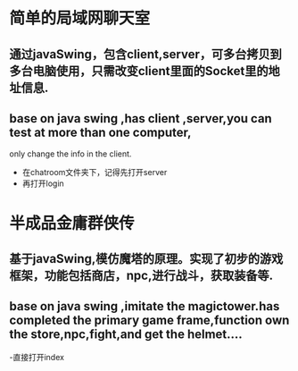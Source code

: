 
# 简单的局域网聊天室
## 通过javaSwing，包含client,server，可多台拷贝到多台电脑使用，只需改变client里面的Socket里的地址信息.
## base on java swing ,has client ,server,you can test at more than one computer,
only change the info in the client.

- 在chatroom文件夹下，记得先打开server
- 再打开login


# 半成品金庸群侠传
## 基于javaSwing,模仿魔塔的原理。实现了初步的游戏框架，功能包括商店，npc,进行战斗，获取装备等.
## base on java swing ,imitate the magictower.has completed the primary game frame,function own the store,npc,fight,and get the helmet.... 

-直接打开index